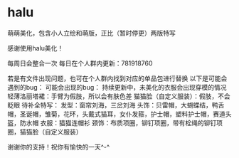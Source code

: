# halu
萌萌美化，包含小人立绘和萌版，正比（暂时停更）两版特写

感谢使用halu美化！

每周日会整合一次
每日在个人群内更新：781918760

若是有文件出现问题，也可在个人群内找到对应的单品包进行替换
以下是可能会遇到的bug：
可能会出现的bug：
持续更新中，未美化的衣服会出现穿模的情况
轻薄洛丽塔裙：手臂为假肢，所以会有肤色差
猫猫脸（自定义服装）：假肢，不会眨眼
待补全特写：
发型：窗帘刘海，三岔刘海
头饰：贝雷帽，大蝴蝶结，鸭舌帽，圣诞帽，雏菊，花环，头戴式猫耳，女仆发箍，护士帽，塑料护士帽，赛道头盔，防水帽
衣服：猫猫连帽衫
颈饰：布质项圈，铆钉项圈，带有栓绳的铆钉项圈，猫猫脸（自定义服装）


谢谢你的支持！祝你有愉快的一天^-^
